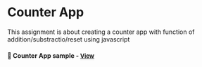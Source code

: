 
# Counter App

This assignment is about creating a counter app with function of addition/substractio/reset using javascript

<h4>🔹 Counter App sample - <a href="https://simonakom.github.io/number-counter/index.html" style="font-size:small;">View</a><h4>

